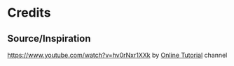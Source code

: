 # Credits

## Source/Inspiration

https://www.youtube.com/watch?v=hv0rNxr1XXk by [Online Tutorial](https://www.youtube.com/c/OnlineTutorials4Designers) channel